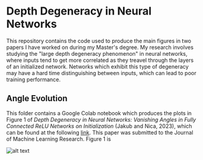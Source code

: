 # Depth Degeneracy in Neural Networks
This repository contains the code used to produce the main figures in two papers I have worked on during my Master's degree. My research involves studying the "large depth degeneracy phenomenon" in neural networks, where inputs tend to get more correlated as they treavel through the layers of an initialized network. Networks which exhibit this type of degeneracy may have a hard time distinguishing between inputs, which can lead to poor training performance.

## Angle Evolution
This folder contains a Google Colab notebook which produces the plots in Figure 1 of _Depth Degeneracy in Neural Networks: Vanishing Angles in Fully Connected ReLU Networks on Initialization_ (Jakub and Nica, 2023), which can be found at the following [link](https://arxiv.org/abs/2302.09712). This paper was submitted to the Journal of Machine Learning Research. Figure 1 is 

![alt text](https://github.com/[camjakub]/[Depth-Degeneracy-in-Neural-Networks]/Angle_Evolution/[branch]/image.jpg?raw=true)

